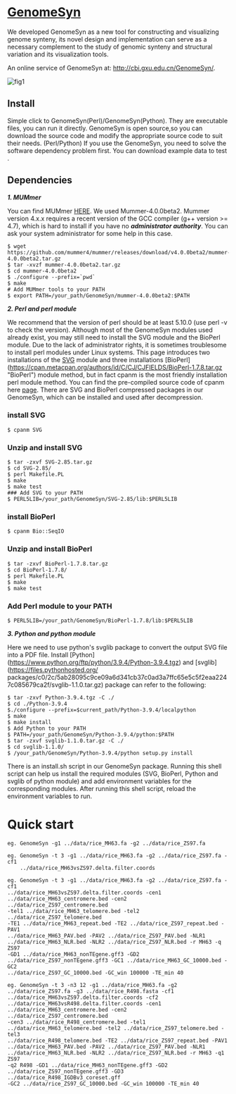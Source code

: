 # [GenomeSyn](http://cbi.gxu.edu.cn/GenomeSyn/)
We developed GenomeSyn as a new tool for constructing and visualizing genome synteny, its novel design and implementation can serve as a necessary complement to the study of genomic synteny and structural variation and its visualization tools.

An online service of GenomeSyn at: http://cbi.gxu.edu.cn/GenomeSyn/. 

![fig1](https://user-images.githubusercontent.com/84839565/147895831-1c6e7f17-9c85-4478-89df-2beccb78586a.png)

## Install

Simple click to GenomeSyn(Perl)/GenomeSyn(Python). They are executable files, you can run it directly.
GenomeSyn is open source,so you can download the source code and modify the appropriate source code to suit their needs. (Perl/Python)
If you use the GenomeSyn, you need to solve the software dependency problem first.
You can download example data to test .
## Dependencies 
***1. MUMmer***

You can find MUMmer [HERE](https://github.com/mummer4/mummer/releases). We used Mummer-4.0.0beta2. Mummer version 4.x.x requires a recent version of the GCC compiler (g++ version >= 4.7), which is hard to install if you have no ***administrator authority***. You can ask your system administrator for some help in this case. 

```
$ wget https://github.com/mummer4/mummer/releases/download/v4.0.0beta2/mummer-4.0.0beta2.tar.gz 
$ tar -xvzf mummer-4.0.0beta2.tar.gz 
$ cd mummer-4.0.0beta2 
$ ./configure --prefix=`pwd` 
$ make 
# Add MUMmer tools to your PATH 
$ export PATH=/your_path/GenomeSyn/mummer-4.0.0beta2:$PATH 
```

***2. Perl and perl module***

We recommend that the version of perl should be at least 5.10.0 (use perl -v to check the version). Although most of the GenomeSyn modules used already exist, you may still need to install the SVG module and the BioPerl module. Due to the lack of administrator rights, it is sometimes troublesome to install perl modules under Linux systems. This page introduces two installations of the [SVG](https://cpan.metacpan.org/authors/id/M/MA/MANWAR/SVG-2.85.tar.gz "SVG") module and three installations [BioPerl] (https://cpan.metacpan.org/authors/id/C/CJ/CJFIELDS/BioPerl-1.7.8.tar.gz "BioPerl") module method, but in fact cpanm is the most friendly installation perl module method. You can find the pre-compiled source code of cpanm here [page](https://bioperl.org/INSTALL.html). There are SVG and BioPerl compressed packages in our GenomeSyn, which can be installed and used after decompression. 

### install SVG 
```
$ cpanm SVG 
```
### Unzip and install SVG 
```
$ tar -zxvf SVG-2.85.tar.gz 
$ cd SVG-2.85/ 
$ perl Makefile.PL 
$ make 
$ make test 
### Add SVG to your PATH
$ PERL5LIB=/your_path/GenomeSyn/SVG-2.85/lib:$PERL5LIB 
```
### install BioPerl 
```
$ cpanm Bio::SeqIO 
```
### Unzip and install BioPerl 
```
$ tar -zxvf BioPerl-1.7.8.tar.gz 
$ cd BioPerl-1.7.8/ 
$ perl Makefile.PL 
$ make 
$ make test 
```
### Add Perl module to your PATH 
```
$ PERL5LIB=/your_path/GenomeSyn/BioPerl-1.7.8/lib:$PERL5LIB 
```
***3. Python and python module***

Here we need to use python's svglib package to convert the output SVG file into a PDF file. 
Install [Python] (https://www.python.org/ftp/python/3.9.4/Python-3.9.4.tgz) and [svglib] (https://files.pythonhosted.org/ packages/c0/2c/5ab28095c9ce09a6d341cb37c0ad3a7ffc65e5c5f2eaa2247c085679ca2f/svglib-1.1.0.tar.gz) package can refer to the following: 
```
$ tar -zxvf Python-3.9.4.tgz -C ./ 
$ cd ./Python-3.9.4 
$./configure --prefix=$current_path/Python-3.9.4/localpython 
$ make 
$ make install 
$ Add Python to your PATH 
$ PATH=/your_path/GenomeSyn/Python-3.9.4/python:$PATH 
$ tar -zxvf svglib-1.1.0.tar.gz -C ./ 
$ cd svglib-1.1.0/ 
$ /your_path/GenomeSyn/Python-3.9.4/python setup.py install 
```
There is an install.sh script in our GenomeSyn package. Running this shell script can help us install the required modules (SVG, BioPerl, Python and svglib of python module) and add environment variables for the corresponding modules. After running this shell script, reload the environment variables to run.

# Quick start

	eg. GenomeSyn -g1 ../data/rice_MH63.fa -g2 ../data/rice_ZS97.fa

	eg. GenomeSyn -t 3 -g1 ../data/rice_MH63.fa -g2 ../data/rice_ZS97.fa -cf1
		../data/rice_MH63vsZS97.delta.filter.coords

	eg. GenomeSyn -t 3 -g1 ../data/rice_MH63.fa -g2 ../data/rice_ZS97.fa -cf1
	../data/rice_MH63vsZS97.delta.filter.coords -cen1
	../data/rice_MH63_centromere.bed -cen2 ../data/rice_ZS97_centromere.bed
	-tel1 ../data/rice_MH63_telomere.bed -tel2 ../data/rice_ZS97_telomere.bed
	-TE1 ../data/rice_MH63_repeat.bed -TE2 ../data/rice_ZS97_repeat.bed -PAV1
	../data/rice_MH63_PAV.bed -PAV2 ../data/rice_ZS97_PAV.bed -NLR1
	../data/rice_MH63_NLR.bed -NLR2 ../data/rice_ZS97_NLR.bed -r MH63 -q ZS97
	-GD1 ../data/rice_MH63_nonTEgene.gff3 -GD2
	../data/rice_ZS97_nonTEgene.gff3 -GC1 ../data/rice_MH63_GC_10000.bed -GC2
	../data/rice_ZS97_GC_10000.bed -GC_win 100000 -TE_min 40

	eg. GenomeSyn -t 3 -n3 12 -g1 ../data/rice_MH63.fa -g2
	../data/rice_ZS97.fa -g3 ../data/rice_R498.fasta -cf1
	../data/rice_MH63vsZS97.delta.filter.coords -cf2
	../data/rice_MH63vsR498.delta.filter.coords -cen1
	../data/rice_MH63_centromere.bed -cen2 ../data/rice_ZS97_centromere.bed
	-cen3 ../data/rice_R498_centromere.bed -tel1
	../data/rice_MH63_telomere.bed -tel2 ../data/rice_ZS97_telomere.bed -tel3
	../data/rice_R498_telomere.bed -TE2 ../data/rice_ZS97_repeat.bed -PAV1
	../data/rice_MH63_PAV.bed -PAV2 ../data/rice_ZS97_PAV.bed -NLR1
	../data/rice_MH63_NLR.bed -NLR2 ../data/rice_ZS97_NLR.bed -r MH63 -q1 ZS97
	-q2 R498 -GD1 ../data/rice_MH63_nonTEgene.gff3 -GD2
	../data/rice_ZS97_nonTEgene.gff3 -GD3 ../data/rice_R498_IGDBv3_coreset.gff
	-GC2 ../data/rice_ZS97_GC_10000.bed -GC_win 100000 -TE_min 40
